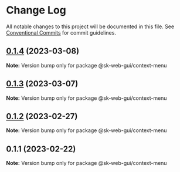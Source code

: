 # Change Log

All notable changes to this project will be documented in this file.
See [Conventional Commits](https://conventionalcommits.org) for commit guidelines.

## [0.1.4](https://github.com/Sundsvallskommun/web-shared-components/compare/@sk-web-gui/context-menu@0.1.3...@sk-web-gui/context-menu@0.1.4) (2023-03-08)

**Note:** Version bump only for package @sk-web-gui/context-menu

## [0.1.3](https://github.com/Sundsvallskommun/web-shared-components/compare/@sk-web-gui/context-menu@0.1.2...@sk-web-gui/context-menu@0.1.3) (2023-03-07)

**Note:** Version bump only for package @sk-web-gui/context-menu

## [0.1.2](https://github.com/Sundsvallskommun/web-shared-components/compare/@sk-web-gui/context-menu@0.1.1...@sk-web-gui/context-menu@0.1.2) (2023-02-27)

**Note:** Version bump only for package @sk-web-gui/context-menu

## 0.1.1 (2023-02-22)

**Note:** Version bump only for package @sk-web-gui/context-menu
